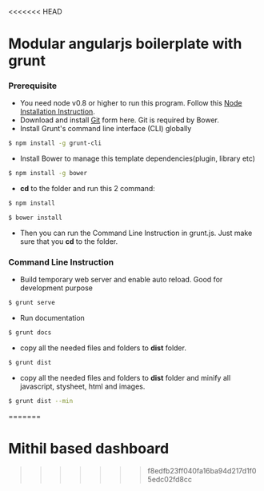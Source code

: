 <<<<<<< HEAD
# Modular angularjs boilerplate with grunt

### Prerequisite

+ You need node v0.8 or higher to run this program. Follow this [Node Installation Instruction](https://www.npmjs.org/doc/README.html).
+ Download and install [Git](http://git-scm.com/) form here. Git is required by Bower.
+ Install Grunt's command line interface (CLI) globally
```sh
$ npm install -g grunt-cli
```
+ Install Bower to manage this template dependencies(plugin, library etc)
```sh
$ npm install -g bower
```
+ **cd** to the  folder and run this 2 command:
```sh
$ npm install
```
```sh
$ bower install
```
+ Then you can run the Command Line Instruction in grunt.js. Just make sure that you **cd** to the folder.


### Command Line Instruction

+ Build temporary web server and enable auto reload. Good for development purpose
```sh
$ grunt serve
```
+ Run documentation
```sh
$ grunt docs
```
+ copy all the needed files and folders to **dist** folder.
```sh
$ grunt dist
```
+ copy all the needed files and folders to **dist** folder and minify all javascript, stysheet, html and images.
```sh
$ grunt dist --min
```
=======
# Mithil based dashboard
>>>>>>> f8edfb23ff040fa16ba94d217d1f05edc02fd8cc

